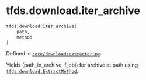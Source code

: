 <div itemscope itemtype="http://developers.google.com/ReferenceObject">
<meta itemprop="name" content="tfds.download.iter_archive" />
<meta itemprop="path" content="Stable" />
</div>

# tfds.download.iter_archive

``` python
tfds.download.iter_archive(
    path,
    method
)
```



Defined in [`core/download/extractor.py`](https://github.com/tensorflow/datasets/tree/master/tensorflow_datasets/core/download/extractor.py).

<!-- Placeholder for "Used in" -->

Yields (path_in_archive, f_obj) for archive at path using <a href="../../tfds/download/ExtractMethod.md"><code>tfds.download.ExtractMethod</code></a>.